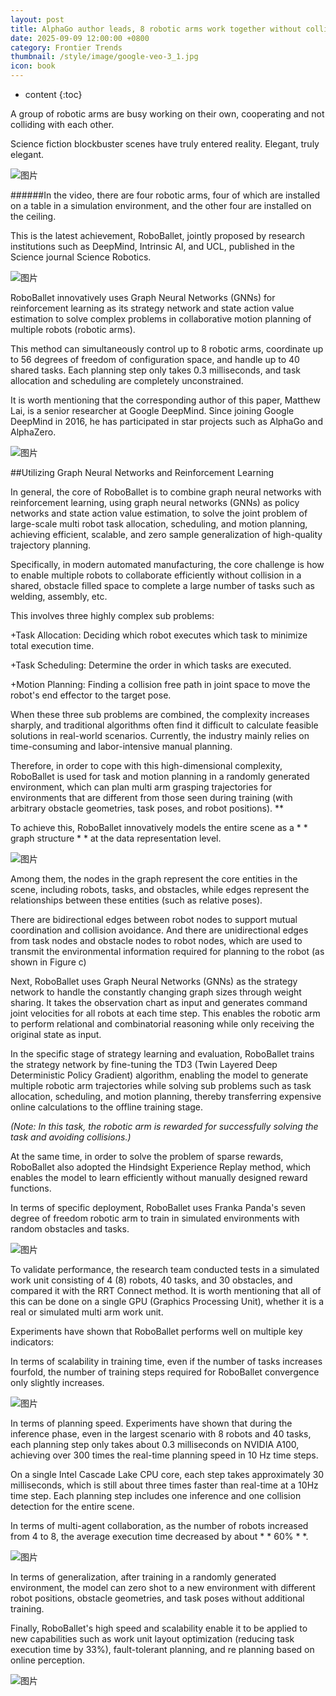 ```yaml
---
layout: post
title: AlphaGo author leads, 8 robotic arms work together without collision, DeepMind new work published in Science sub journal
date: 2025-09-09 12:00:00 +0800
category: Frontier Trends
thumbnail: /style/image/google-veo-3_1.jpg
icon: book
---
```

* content
{:toc}


A group of robotic arms are busy working on their own, cooperating and not colliding with each other.

Science fiction blockbuster scenes have truly entered reality. Elegant, truly elegant.

![图片](/style/image/2025-09-09/1.gif)

######In the video, there are four robotic arms, four of which are installed on a table in a simulation environment, and the other four are installed on the ceiling.

This is the latest achievement, RoboBallet, jointly proposed by research institutions such as DeepMind, Intrinsic AI, and UCL, published in the Science journal Science Robotics.

![图片](/style/image/2025-09-09/2.png)

RoboBallet innovatively uses Graph Neural Networks (GNNs) for reinforcement learning as its strategy network and state action value estimation to solve complex problems in collaborative motion planning of multiple robots (robotic arms).

This method can simultaneously control up to 8 robotic arms, coordinate up to 56 degrees of freedom of configuration space, and handle up to 40 shared tasks. Each planning step only takes 0.3 milliseconds, and task allocation and scheduling are completely unconstrained.

It is worth mentioning that the corresponding author of this paper, Matthew Lai, is a senior researcher at Google DeepMind. Since joining Google DeepMind in 2016, he has participated in star projects such as AlphaGo and AlphaZero.

![图片](/style/image/2025-09-09/3.png)

##Utilizing Graph Neural Networks and Reinforcement Learning

In general, the core of RoboBallet is to combine graph neural networks with reinforcement learning, using graph neural networks (GNNs) as policy networks and state action value estimation, to solve the joint problem of large-scale multi robot task allocation, scheduling, and motion planning, achieving efficient, scalable, and zero sample generalization of high-quality trajectory planning.

Specifically, in modern automated manufacturing, the core challenge is how to enable multiple robots to collaborate efficiently without collision in a shared, obstacle filled space to complete a large number of tasks such as welding, assembly, etc.

This involves three highly complex sub problems:

+Task Allocation: Deciding which robot executes which task to minimize total execution time.
    
+Task Scheduling: Determine the order in which tasks are executed.
    
+Motion Planning: Finding a collision free path in joint space to move the robot's end effector to the target pose.
    

When these three sub problems are combined, the complexity increases sharply, and traditional algorithms often find it difficult to calculate feasible solutions in real-world scenarios. Currently, the industry mainly relies on time-consuming and labor-intensive manual planning.

Therefore, in order to cope with this high-dimensional complexity, RoboBallet is used for task and motion planning in a randomly generated environment, which can plan multi arm grasping trajectories for environments that are different from those seen during training (with arbitrary obstacle geometries, task poses, and robot positions). **

To achieve this, RoboBallet innovatively models the entire scene as a * * graph structure * * at the data representation level.

![图片](/style/image/2025-09-09/4.png)

Among them, the nodes in the graph represent the core entities in the scene, including robots, tasks, and obstacles, while edges represent the relationships between these entities (such as relative poses).

There are bidirectional edges between robot nodes to support mutual coordination and collision avoidance. And there are unidirectional edges from task nodes and obstacle nodes to robot nodes, which are used to transmit the environmental information required for planning to the robot (as shown in Figure c)

Next, RoboBallet uses Graph Neural Networks (GNNs) as the strategy network to handle the constantly changing graph sizes through weight sharing. It takes the observation chart as input and generates command joint velocities for all robots at each time step. This enables the robotic arm to perform relational and combinatorial reasoning while only receiving the original state as input.

In the specific stage of strategy learning and evaluation, RoboBallet trains the strategy network by fine-tuning the TD3 (Twin Layered Deep Deterministic Policy Gradient) algorithm, enabling the model to generate multiple robotic arm trajectories while solving sub problems such as task allocation, scheduling, and motion planning, thereby transferring expensive online calculations to the offline training stage.

*(Note: In this task, the robotic arm is rewarded for successfully solving the task and avoiding collisions.)*

At the same time, in order to solve the problem of sparse rewards, RoboBallet also adopted the Hindsight Experience Replay method, which enables the model to learn efficiently without manually designed reward functions.

In terms of specific deployment, RoboBallet uses Franka Panda's seven degree of freedom robotic arm to train in simulated environments with random obstacles and tasks.

![图片](/style/image/2025-09-09/5.png)

To validate performance, the research team conducted tests in a simulated work unit consisting of 4 (8) robots, 40 tasks, and 30 obstacles, and compared it with the RRT Connect method. It is worth mentioning that all of this can be done on a single GPU (Graphics Processing Unit), whether it is a real or simulated multi arm work unit.

Experiments have shown that RoboBallet performs well on multiple key indicators:

In terms of scalability in training time, even if the number of tasks increases fourfold, the number of training steps required for RoboBallet convergence only slightly increases.

![图片](/style/image/2025-09-09/6.png)

In terms of planning speed. Experiments have shown that during the inference phase, even in the largest scenario with 8 robots and 40 tasks, each planning step only takes about 0.3 milliseconds on NVIDIA A100, achieving over 300 times the real-time planning speed in 10 Hz time steps.

On a single Intel Cascade Lake CPU core, each step takes approximately 30 milliseconds, which is still about three times faster than real-time at a 10Hz time step. Each planning step includes one inference and one collision detection for the entire scene.

In terms of multi-agent collaboration, as the number of robots increased from 4 to 8, the average execution time decreased by about * * 60% * *.

![图片](/style/image/2025-09-09/7.png)

In terms of generalization, after training in a randomly generated environment, the model can zero shot to a new environment with different robot positions, obstacle geometries, and task poses without additional training.

Finally, RoboBallet's high speed and scalability enable it to be applied to new capabilities such as work unit layout optimization (reducing task execution time by 33%), fault-tolerant planning, and re planning based on online perception.

![图片](/style/image/2025-09-09/8.png)

